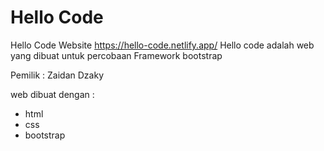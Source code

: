 # Hello Code

Hello Code Website
https://hello-code.netlify.app/
Hello code adalah web yang dibuat untuk percobaan Framework bootstrap

Pemilik : Zaidan Dzaky

web dibuat dengan :

- html
- css
- bootstrap
